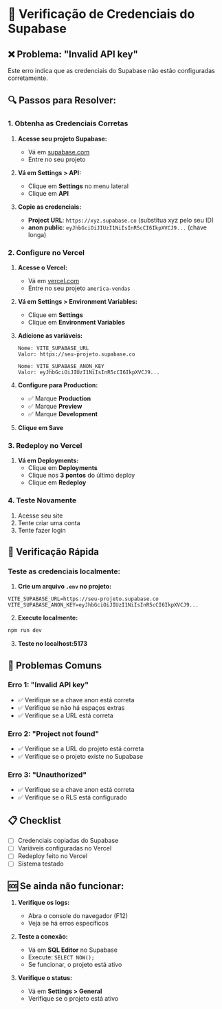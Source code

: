 # 🔑 Verificação de Credenciais do Supabase

## ❌ Problema: "Invalid API key"

Este erro indica que as credenciais do Supabase não estão configuradas corretamente.

## 🔍 Passos para Resolver:

### 1. **Obtenha as Credenciais Corretas**

1. **Acesse seu projeto Supabase:**
   - Vá em [supabase.com](https://supabase.com)
   - Entre no seu projeto

2. **Vá em Settings > API:**
   - Clique em **Settings** no menu lateral
   - Clique em **API**

3. **Copie as credenciais:**
   - **Project URL**: `https://xyz.supabase.co` (substitua xyz pelo seu ID)
   - **anon public**: `eyJhbGciOiJIUzI1NiIsInR5cCI6IkpXVCJ9...` (chave longa)

### 2. **Configure no Vercel**

1. **Acesse o Vercel:**
   - Vá em [vercel.com](https://vercel.com)
   - Entre no seu projeto `america-vendas`

2. **Vá em Settings > Environment Variables:**
   - Clique em **Settings**
   - Clique em **Environment Variables**

3. **Adicione as variáveis:**
   ```
   Nome: VITE_SUPABASE_URL
   Valor: https://seu-projeto.supabase.co
   
   Nome: VITE_SUPABASE_ANON_KEY
   Valor: eyJhbGciOiJIUzI1NiIsInR5cCI6IkpXVCJ9...
   ```

4. **Configure para Production:**
   - ✅ Marque **Production**
   - ✅ Marque **Preview**
   - ✅ Marque **Development**

5. **Clique em Save**

### 3. **Redeploy no Vercel**

1. **Vá em Deployments:**
   - Clique em **Deployments**
   - Clique nos **3 pontos** do último deploy
   - Clique em **Redeploy**

### 4. **Teste Novamente**

1. Acesse seu site
2. Tente criar uma conta
3. Tente fazer login

## 🔧 Verificação Rápida

### **Teste as credenciais localmente:**

1. **Crie um arquivo `.env` no projeto:**
```env
VITE_SUPABASE_URL=https://seu-projeto.supabase.co
VITE_SUPABASE_ANON_KEY=eyJhbGciOiJIUzI1NiIsInR5cCI6IkpXVCJ9...
```

2. **Execute localmente:**
```bash
npm run dev
```

3. **Teste no localhost:5173**

## 🚨 Problemas Comuns

### **Erro 1: "Invalid API key"**
- ✅ Verifique se a chave anon está correta
- ✅ Verifique se não há espaços extras
- ✅ Verifique se a URL está correta

### **Erro 2: "Project not found"**
- ✅ Verifique se a URL do projeto está correta
- ✅ Verifique se o projeto existe no Supabase

### **Erro 3: "Unauthorized"**
- ✅ Verifique se a chave anon está correta
- ✅ Verifique se o RLS está configurado

## 📋 Checklist

- [ ] Credenciais copiadas do Supabase
- [ ] Variáveis configuradas no Vercel
- [ ] Redeploy feito no Vercel
- [ ] Sistema testado

## 🆘 Se ainda não funcionar:

1. **Verifique os logs:**
   - Abra o console do navegador (F12)
   - Veja se há erros específicos

2. **Teste a conexão:**
   - Vá em **SQL Editor** no Supabase
   - Execute: `SELECT NOW();`
   - Se funcionar, o projeto está ativo

3. **Verifique o status:**
   - Vá em **Settings > General**
   - Verifique se o projeto está ativo 